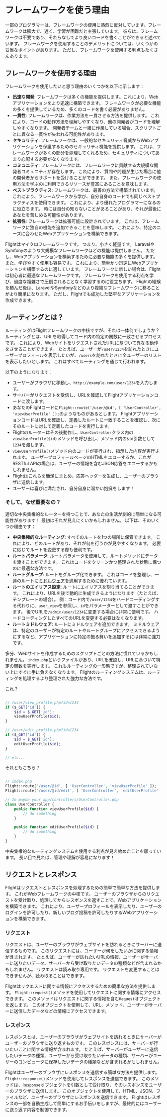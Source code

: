 # フレームワークを使う理由

一部のプログラマーは、フレームワークの使用に熱烈に反対しています。フレームワークは膨大で、遅く、学習が困難だと主張しています。 
彼らは、フレームワークは不要であり、それらなしでより良いコードを書くことができると述べています。 
フレームワークを使用することのデメリットについては、いくつかの妥当なポイントがあります。 ただし、フレームワークを使用する利点もたくさんあります。 

## フレームワークを使用する理由

フレームワークを使用したいと思う理由のいくつかを以下に示します：

- **迅速な開発**: フレームワークは多くの機能を提供します。これにより、Webアプリケーションをより迅速に構築できます。 フレームワークが必要な機能の多くを提供しているため、多くのコードを書く必要がありません。
- **一貫性**: フレームワークは、作業方法を一貫させる方法を提供します。 これにより、コードの動作方法を理解しやすくなり、他の開発者がコードを理解しやすくなります。 開発者チームと一緒に作業している場合、スクリプトごとに異なる一貫性が失われる可能性があります。
- **セキュリティ**: フレームワークは、一般的なセキュリティ脅威からWebアプリケーションを保護するためのセキュリティ機能を提供します。 これは、フレームワークが多くの部分を処理してくれるため、セキュリティについてあまり心配する必要がなくなります。
- **コミュニティ**: フレームワークには、フレームワークに貢献する大規模な開発者コミュニティが存在します。 これにより、質問や問題が生じた場合に他の開発者からサポートを受けることができます。 また、フレームワークの使用方法を学ぶのに利用できるリソースが豊富にあることを意味します。
- **ベストプラクティス**: フレームワークは、最善の方法で構築されています。 これにより、フレームワークから学び、自分自身のコードでも同じベストプラクティスを使用できます。 これにより、より優れたプログラマーになるのに役立ちます。 時には自分の知らないことがあることがあり、それが最後にあなたを苦しめる可能性があります。
- **拡張性**: フレームワークは拡張可能に設計されています。 これは、フレームワークに独自の機能を追加できることを意味します。 これにより、特定のニーズに合わせたWebアプリケーションを構築できます。

Flightはマイクロフレームワークです。 つまり、小さく軽量です。 LaravelやSymfonyのような大規模なフレームワークほどの機能は提供しません。 
ただし、Webアプリケーションを構築するために必要な機能の多くを提供します。 また、学びやすく使用も容易です。 
これにより、簡単かつ迅速にWebアプリケーションを構築するのに適しています。 フレームワークに新しい場合は、Flightは初心者に最適なフレームワークです。 
フレームワークを使用する利点を学び、過度な複雑さで圧倒されることなく学習するのに役立ちます。 
Flightの経験を積んだ後は、LaravelやSymfonyなどのより複雑なフレームワークに移ることがより簡単になります。 
ただし、Flightでも成功した堅牢なアプリケーションを作成できます。

## ルーティングとは？

ルーティングはFlightフレームワークの中核ですが、それは一体何でしょうか？ ルーティングとは、URLを取得してコード内の特定の関数に一致させるプロセスです。 
これにより、WebサイトをリクエストされたURLに基づいて異なる動作をさせることができます。 たとえば、ユーザーが`/user/1234`を訪れたときにユーザープロフィールを表示したいが、`/users`を訪れたときに全ユーザーのリストを表示したいとします。 これはすべてルーティングを通じて行われます。

以下のようになります：

- ユーザーがブラウザに移動し、`http://example.com/user/1234`を入力します。
- サーバーがリクエストを受信し、URLを確認してFlightアプリケーションコードに渡します。
- あなたのFlightコードに`Flight::route('/user/@id', [ 'UserController', 'viewUserProfile' ]);`のようなものがあるとします。 FlightアプリケーションコードはURLを確認し、定義したルートに一致することを確認し、次にそのルートに対して定義したコードを実行します。
- Flightのルーターはその後動作し、`UserController`クラス内の`viewUserProfile($id)`メソッドを呼び出し、メソッド内の`$id`引数として`1234`を渡します。
- `viewUserProfile()`メソッド内のコードが実行され、指示した内容が実行されます。 ユーザープロフィールページのHTMLをエコーするか、これがRESTful APIの場合は、ユーザーの情報を含むJSON応答をエコーするかもしれません。
- Flightはこれらを簡潔にまとめ、応答ヘッダーを生成し、ユーザーのブラウザに送信します。
- ユーザーは喜びに満たされ、自分自身に温かい抱擁をします！

### そして、なぜ重要なの？

適切な中央集権的なルーターを持つことで、あなたの生活が劇的に簡単になる可能性があります！ 最初はそれが見えにくいかもしれません。 以下は、そのいくつか理由です：

- **中央集権的なルーティング**: すべてのルートを1つの場所に保管できます。 これにより、どのルートがあり、それが何を行うかが見やすくなります。 必要に応じてルートを変更する際も便利です。
- **ルートパラメータ**: ルートパラメータを使用して、ルートメソッドにデータを渡すことができます。 これはコードをクリーンかつ整理された状態に保つのに最適な方法です。
- **ルートグループ**: ルートをグループ化できます。 これはコードを整理し、一連のルートに[ミドルウェア](middleware)を適用するために優れています。
- **ルートのエイリアス設定**: ルートにエイリアスを割り当てることができます。 これにより、URLを後で動的に生成できるようになります（たとえば、テンプレートの場合）。 例：コード内で`/user/1234`をハードコーディングする代わりに、`user_view`を参照し、`id`をパラメーターとして渡すことができます。 後でURLを`/admin/user/1234`に変更する場合に非常に便利です。 ハードコーディングしたすべてのURLを変更する必要はなくなります。
- **ルートミドルウェア**: ルートにミドルウェアを追加できます。 ミドルウェアは、特定のユーザーが特定のルートやルートグループにアクセスできるようにするなど、アプリケーションに特定の振る舞いを追加するには非常に強力です。

多分、Webサイトを作成するためのスクリプトごとの方法に慣れているかもしれません。 `index.php`というファイルがあり、URLを確認し、URLに基づいて特定の関数を実行します。 これもルーティングの一形態ですが、整理されていない上にすぐに手に負えなくなります。 Flightのルーティングシステムは、ルーティングを処理するより整理された強力な方法です。

これ？

```php

// /user/view_profile.php?id=1234
if ($_GET['id']) {
	$id = $_GET['id'];
	viewUserProfile($id);
}

// /user/edit_profile.php?id=1234
if ($_GET['id']) {
	$id = $_GET['id'];
	editUserProfile($id);
}

// etc...
```

それともこちら？

```php

// index.php
Flight::route('/user/@id', [ 'UserController', 'viewUserProfile' ]);
Flight::route('/user/@id/edit', [ 'UserController', 'editUserProfile' ]);

// In maybe your app/controllers/UserController.php
class UserController {
	public function viewUserProfile($id) {
		// do something
	}

	public function editUserProfile($id) {
		// do something
	}
}
```

中央集権的なルーティングシステムを使用する利点が見え始めたことを願っています。 長い目で見れば、管理や理解が容易になります！

## リクエストとレスポンス

Flightはリクエストとレスポンスを処理するための簡単で簡単な方法を提供します。 これがWebフレームワークの中核です。 ユーザーのブラウザからのリクエストを受け取り、処理してからレスポンスを返すことで、Webアプリケーションを構築できます。 これにより、ユーザープロフィールを表示したり、ユーザーのログインを許可したり、新しいブログ投稿を許可したりするWebアプリケーションを構築できます。

### リクエスト

リクエストは、ユーザーのブラウザがウェブサイトを訪れるときにサーバーに送信するものです。 このリクエストには、ユーザーが何をしたいかに関する情報が含まれます。 たとえば、ユーザーが訪れたいURLの情報、ユーザーがサーバーに送りたいデータ、サーバーから受け取りたいデータの種類などが含まれるかもしれません。 リクエストは読み取り専用です。 リクエストを変更することはできませんが、読み取ることはできます。

Flightはリクエストに関する情報にアクセスするための簡単な方法を提供します。 `Flight::request()`メソッドを使用してリクエストに関する情報にアクセスできます。 このメソッドはリクエストに関する情報を含む`Request`オブジェクトを返します。 このオブジェクトを使用して、URL、メソッド、ユーザーがサーバーに送信したデータなどの情報にアクセスできます。

### レスポンス

レスポンスとは、ユーザーのブラウザがウェブサイトを訪れるときにサーバーがユーザーのブラウザに送り返すものです。 このレスポンスには、サーバーが行いたいことに関する情報が含まれます。 たとえば、サーバーがユーザーに送信したいデータの種類、ユーザーから受け取りたいデータの種類、サーバーがユーザーのコンピュータに保存したいデータの種類などが含まれるかもしれません。

Flightはユーザーのブラウザにレスポンスを送信する簡単な方法を提供します。 `Flight::response()`メソッドを使用してレスポンスを送信できます。 このメソッドは、`Response`オブジェクトを引数として受け取り、そのレスポンスをユーザーのブラウザに送信します。 このオブジェクトを使用して、HTML、JSON、ファイルなど、ユーザーのブラウザにレスポンスを送信できます。 Flightはレスポンスの一部を自動生成して簡単にするお手伝いをしますが、最終的にはユーザーに送り返す内容を制御できます。